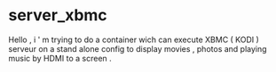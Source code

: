 # server_xbmc
Hello , i ' m trying to do a container wich can execute XBMC ( KODI ) serveur on a stand alone config to display movies , photos and playing music by HDMI to a screen .
